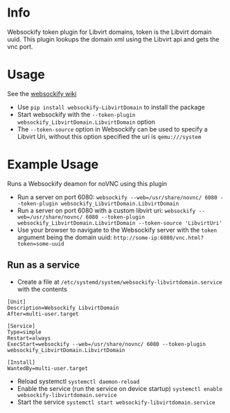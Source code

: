 # Info
Websockify token plugin for Libvirt domains, token is the Libvirt domain uuid.
This plugin lookups the domain xml using the Libvirt api and gets the vnc port.

# Usage
See the [websockify wiki](https://github.com/novnc/websockify/wiki/Token-based-target-selection)
- Use `pip install websockify-LibvirtDomain` to install the package
- Start websockify with the `--token-plugin websockify_LibvirtDomain.LibvirtDomain` option
- The `--token-source` option in Websockify can be used to specify a Libvirt Uri, without this option specified the uri is `qemu:///system`

# Example Usage
Runs a Websockify deamon for noVNC using this plugin
- Run a server on port 6080: `websockify --web=/usr/share/novnc/ 6080 --token-plugin websockify_LibvirtDomain.LibvirtDomain`
- Run a server on port 6080 with a custom libvirt uri: `websockify --web=/usr/share/novnc/ 6080 --token-plugin websockify_LibvirtDomain.LibvirtDomain --token-source 'LibvirtUri'`
- Use your browser to navigate to the Websockify server with the `token` argument being the domain uuid: `http://some-ip:6080/vnc.html?token=some-uuid`

## Run as a service
- Create a file at `/etc/systemd/system/websockify-libvirtdomain.service` with the contents
```
[Unit]
Description=Websockify LibvirtDomain
After=multi-user.target

[Service]
Type=simple
Restart=always
ExecStart=websockify --web=/usr/share/novnc/ 6080 --token-plugin websockify_LibvirtDomain.LibvirtDomain

[Install]
WantedBy=multi-user.target
```
- Reload systemctl `systemctl daemon-reload`
- Enable the service (run the service on device startup) `systemctl enable websockify-libvirtdomain.service`
- Start the service `systemctl start websockify-libvirtdomain.service`
